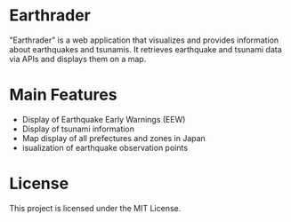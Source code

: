 # Earthrader
"Earthrader" is a web application that visualizes and provides information about earthquakes and tsunamis. It retrieves earthquake and tsunami data via APIs and displays them on a map.
# Main Features
- Display of Earthquake Early Warnings (EEW)
- Display of tsunami information
- Map display of all prefectures and zones in Japan
- isualization of earthquake observation points
# License
This project is licensed under the MIT License.